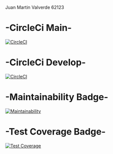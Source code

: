 Juan Martin Valverde 62123

# -CircleCi Main-
[![CircleCI](https://dl.circleci.com/status-badge/img/gh/um-computacion-tm/scrabble-2023-Juan-Martin-Valverde/tree/main.svg?style=svg)](https://dl.circleci.com/status-badge/redirect/gh/um-computacion-tm/scrabble-2023-Juan-Martin-Valverde/tree/main)

# -CircleCi Develop-
[![CircleCI](https://dl.circleci.com/status-badge/img/gh/um-computacion-tm/scrabble-2023-Juan-Martin-Valverde/tree/develop.svg?style=svg)](https://dl.circleci.com/status-badge/redirect/gh/um-computacion-tm/scrabble-2023-Juan-Martin-Valverde/tree/develop)

# -Maintainability Badge-
[![Maintainability](https://api.codeclimate.com/v1/badges/3d4d88b8bdeea625c3ec/maintainability)](https://codeclimate.com/github/um-computacion-tm/scrabble-2023-Juan-Martin-Valverde/maintainability)

# -Test Coverage Badge-
[![Test Coverage](https://api.codeclimate.com/v1/badges/3d4d88b8bdeea625c3ec/test_coverage)](https://codeclimate.com/github/um-computacion-tm/scrabble-2023-Juan-Martin-Valverde/test_coverage)
